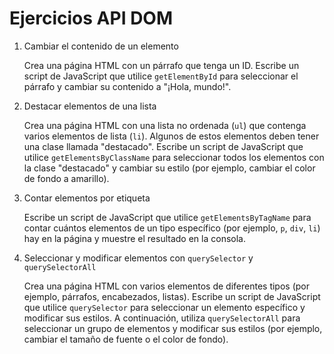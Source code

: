 # Ejercicios API DOM

1. Cambiar el contenido de un elemento

   Crea una página HTML con un párrafo que tenga un ID. Escribe un script de JavaScript que utilice `getElementById` para seleccionar el párrafo y cambiar su contenido a "¡Hola, mundo!".

2. Destacar elementos de una lista

   Crea una página HTML con una lista no ordenada (`ul`) que contenga varios elementos de lista (`li`). Algunos de estos elementos deben tener una clase llamada "destacado". Escribe un script de JavaScript que utilice `getElementsByClassName` para seleccionar todos los elementos con la clase "destacado" y cambiar su estilo (por ejemplo, cambiar el color de fondo a amarillo).

3. Contar elementos por etiqueta

   Escribe un script de JavaScript que utilice `getElementsByTagName` para contar cuántos elementos de un tipo específico (por ejemplo, `p`, `div`, `li`) hay en la página y muestre el resultado en la consola.

4. Seleccionar y modificar elementos con `querySelector` y `querySelectorAll`

   Crea una página HTML con varios elementos de diferentes tipos (por ejemplo, párrafos, encabezados, listas). Escribe un script de JavaScript que utilice `querySelector` para seleccionar un elemento específico y modificar sus estilos. A continuación, utiliza `querySelectorAll` para seleccionar un grupo de elementos y modificar sus estilos (por ejemplo, cambiar el tamaño de fuente o el color de fondo).
